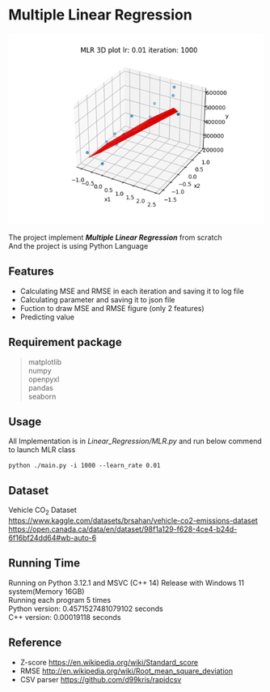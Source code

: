 # Multiple Linear Regression

![MLR figure](./Screenshot/MLR.png)

The project implement ***Multiple Linear Regression*** from scratch<br/>
And the project is using Python Language<br/>

## Features
- Calculating MSE and RMSE in each iteration and saving it to log file<br/>
- Calculating parameter and saving it to json file<br/>
- Fuction to draw MSE and RMSE figure (only 2 features)<br/>
- Predicting value<br/>

## Requirement package
> matplotlib<br/>
> numpy<br/>
> openpyxl<br/>
> pandas<br/>
> seaborn<br/>

## Usage
All Implementation is in *Linear_Regression/MLR.py* and run below commend to launch MLR class<br/>
```shell
python ./main.py -i 1000 --learn_rate 0.01
```

## Dataset
Vehicle CO<sub>2</sub> Dataset<br/>https://www.kaggle.com/datasets/brsahan/vehicle-co2-emissions-dataset
https://open.canada.ca/data/en/dataset/98f1a129-f628-4ce4-b24d-6f16bf24dd64#wb-auto-6

## Running Time
Running on Python 3.12.1 and MSVC (C++ 14) Release with Windows 11 system(Memory 16GB)<br/>
Running each program 5 times<br/>
Python version: 0.4571527481079102 seconds<br/>
C++ version: 0.00019118 seconds<br/>

## Reference
- Z-score https://en.wikipedia.org/wiki/Standard_score<br/>
- RMSE http://en.wikipedia.org/wiki/Root_mean_square_deviation<br/>
- CSV parser https://github.com/d99kris/rapidcsv
